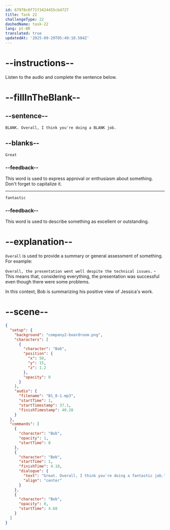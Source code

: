 ```yaml
---
id: 67978c0f71f3424455cb4727
title: Task 22
challengeType: 22
dashedName: task-22
lang: pt-BR
translated: true
updatedAt: '2025-09-29T05:49:18.504Z'
---
```


<!-- (Audio) Bob: Great. Overall, I think you're doing a fantastic job. -->

# --instructions--

Listen to the audio and complete the sentence below.

# --fillInTheBlank--

## --sentence--

`BLANK. Overall, I think you're doing a BLANK job.`

## --blanks--

`Great`

### --feedback--

This word is used to express approval or enthusiasm about something. Don't forget to capitalize it.

---

`fantastic`

### --feedback--

This word is used to describe something as excellent or outstanding.

# --explanation--

`Overall` is used to provide a summary or general assessment of something. For example:

`Overall, the presentation went well despite the technical issues.` - This means that, considering everything, the presentation was successful even though there were some problems.

In this context, Bob is summarizing his positive view of Jessica's work.

# --scene--

```json
{
  "setup": {
    "background": "company2-boardroom.png",
    "characters": [
      {
        "character": "Bob",
        "position": {
          "x": 50,
          "y": 15,
          "z": 1.2
        },
        "opacity": 0
      }
    ],
    "audio": {
      "filename": "B1_8-1.mp3",
      "startTime": 1,
      "startTimestamp": 37.1,
      "finishTimestamp": 40.28
    }
  },
  "commands": [
    {
      "character": "Bob",
      "opacity": 1,
      "startTime": 0
    },
    {
      "character": "Bob",
      "startTime": 1,
      "finishTime": 4.18,
      "dialogue": {
        "text": "Great. Overall, I think you're doing a fantastic job.",
        "align": "center"
      }
    },
    {
      "character": "Bob",
      "opacity": 0,
      "startTime": 4.68
    }
  ]
}
```
